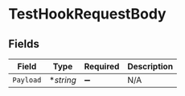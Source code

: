 # TestHookRequestBody


## Fields

| Field              | Type               | Required           | Description        |
| ------------------ | ------------------ | ------------------ | ------------------ |
| `Payload`          | **string*          | :heavy_minus_sign: | N/A                |